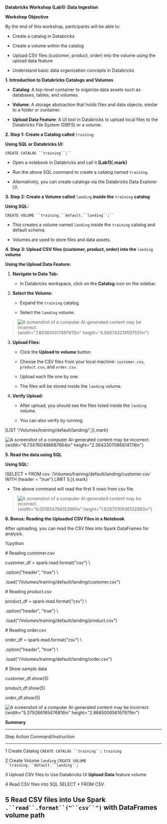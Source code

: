 **Databricks Workshop (Lab1): Data Ingestion**

**Workshop Objective**

By the end of this workshop, participants will be able to:

- Create a catalog in Databricks

- Create a volume within the catalog

- Upload CSV files (customer, product, order) into the volume using the
  upload data feature

- Understand basic data organization concepts in Databricks

**1. Introduction to Databricks Catalogs and Volumes**

- **Catalog**: A top-level container to organize data assets such as
  databases, tables, and volumes.

- **Volume**: A storage abstraction that holds files and data objects,
  similar to a folder or container.

- **Upload Data Feature**: A UI tool in Databricks to upload local files
  to the Databricks File System (DBFS) or a volume.

**2. Step 1: Create a Catalog called** `training`

**Using SQL or Databricks UI:**

`CREATE CATALOG ``training``;``
`

- Open a notebook in Databricks and call it **[Lab1]{.mark}**

- Run the above SQL command to create a catalog named `training`.

- Alternatively, you can create catalogs via the Databricks Data
  Explorer UI.

**3. Step 2: Create a Volume called** `landing` **inside the**
`training` **catalog**

**Using SQL:**

`CREATE VOLUME ``training.``default.``landing``;``
`

- This creates a volume named `landing` inside the `training` catalog
  and default schema.

- Volumes are used to store files and data assets.

**4. Step 3: Upload CSV files (customer, product, order) into the**
`landing` **volume**

**Using the Upload Data Feature:**

1.  **Navigate to Data Tab:**

    - In Databricks workspace, click on the **Catalog** icon on the
      sidebar.

2.  **Select the Volume:**

    - Expand the `training` catalog.

    - Select the `landing` volume.

> ![A screenshot of a computer AI-generated content may be
> incorrect.](media/image1.png){width="7.803610017497813in"
> height="4.566743219597551in"}

3.  **Upload Files:**

    - Click the **Upload to volume** button.

    - Choose the CSV files from your local machine: `customer.csv`,
      `product.csv`, and `order.csv`.

    - Upload each file one by one.

    - The files will be stored inside the `landing` volume.

4.  **Verify Upload:**

    - After upload, you should see the files listed inside the `landing`
      volume.

    - You can also verify by running:

[LIST \'/Volumes/training/default/landing/\';]{.mark}`
`

![A screenshot of a computer AI-generated content may be
incorrect.](media/image2.png){width="6.734760498687664in"
height="2.3643307086614174in"}

**5. Read the data using SQL**

**Using SQL:**

[SELECT \* FROM csv.\`/Volumes/training/default/landing/customer.csv\`
WITH (header = \"true\") LIMIT 5;]{.mark}`
`

- The above command will read the first 5 rows from csv file.

> ![A screenshot of a computer AI-generated content may be
> incorrect.](media/image3.png){width="6.051854768153981in"
> height="1.6287510936132983in"}

**6. Bonus: Reading the Uploaded CSV Files in a Notebook**

After uploading, you can read the CSV files into Spark DataFrames for
analysis.

%python

\# Reading customer.csv

customer_df = spark.read.format(\"csv\") \\

.option(\"header\", \"true\") \\

.load(\"/Volumes/training/default/landing/customer.csv\")

\# Reading product.csv

product_df = spark.read.format(\"csv\") \\

.option(\"header\", \"true\") \\

.load(\"/Volumes/training/default/landing/product.csv\")

\# Reading order.csv

order_df = spark.read.format(\"csv\") \\

.option(\"header\", \"true\") \\

.load(\"/Volumes/training/default/landing/order.csv\")

\# Show sample data

customer_df.show(5)

product_df.show(5)

order_df.show(5)

![A screenshot of a computer AI-generated content may be
incorrect.](media/image4.png){width="5.379266185476816in"
height="2.868500656167979in"}

**Summary**

  ----------------------------------------------------------------------------------
  Step   Action                  Command/Instruction
  ------ ----------------------- ---------------------------------------------------
  1      Create Catalog          `CREATE CATALOG ``training``;`
         `training`              

  2      Create Volume `landing` `CREATE VOLUME ``training.``default.``landing``;`

  3      Upload CSV files to     Use Databricks UI **Upload Data** feature
         volume                  

  4      Read CSV files into SQL SELECT \* FROM CSV.

  5      Read CSV files into     Use Spark `.``read``.format``("``csv``")` with
         DataFrames              volume path
  ----------------------------------------------------------------------------------
